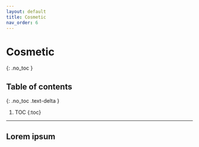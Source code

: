 ```yaml
---
layout: default
title: Cosmetic
nav_order: 6
---
```


# Cosmetic
{: .no_toc }

## Table of contents
{: .no_toc .text-delta }

1. TOC
{:toc}

---

## Lorem ipsum